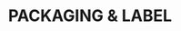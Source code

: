 ---
title: PACKAGING & LABEL
whole-class: blog-filter5
landing_image: "/assets/img/blog/1_1.png"
class: common_class5
description: Lorem Ipsum is simply dummy text of the printing and typesetting industry. Lorem Ipsum is simply dummy text of the...
---